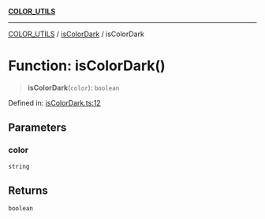 [**COLOR_UTILS**](../../README.md)

***

[COLOR_UTILS](../../README.md) / [isColorDark](../README.md) / isColorDark

# Function: isColorDark()

> **isColorDark**(`color`): `boolean`

Defined in: [isColorDark.ts:12](https://github.com/dailker/everyutil-js/blob/b3e269da55b7d96c15eb37e98c5c4f6b94f05f6f/src/color/isColorDark.ts#L12)

## Parameters

### color

`string`

## Returns

`boolean`
